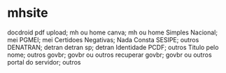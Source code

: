 # mhsite

docdroid pdf upload; mh ou home
canva; mh ou home
Simples Nacional; mei
PGMEI; mei
Certidoes Negativas; Nada Consta
SESIPE; outros
DENATRAN; detran
detran sp; detran
Identidade PCDF; outros
Titulo pelo nome; outros
govbr; govbr ou outros
recuperar govbr; govbr ou outros
portal do servidor; outros
